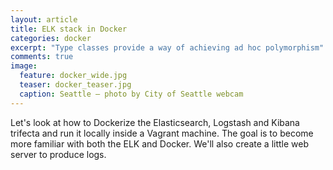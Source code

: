 ```yaml
---
layout: article
title: ELK stack in Docker
categories: docker
excerpt: "Type classes provide a way of achieving ad hoc polymorphism"
comments: true
image:
  feature: docker_wide.jpg
  teaser: docker_teaser.jpg
  caption: Seattle — photo by City of Seattle webcam
---
```


Let's look at how to Dockerize the Elasticsearch, Logstash and Kibana trifecta
and run it locally inside a Vagrant machine. The goal is to become more familiar
with both the ELK and Docker. We'll also create a little web server to produce
logs.
